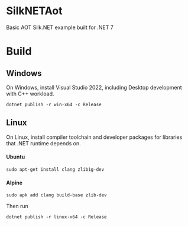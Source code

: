 # SilkNETAot
Basic AOT Silk.NET example built for .NET 7

# Build

## Windows
On Windows, install Visual Studio 2022, including Desktop development with C++ workload.


`dotnet publish -r win-x64 -c Release`

## Linux

On Linux, install compiler toolchain and developer packages for libraries that .NET runtime depends on.


#### Ubuntu


`sudo apt-get install clang zlib1g-dev`


#### Alpine


`sudo apk add clang build-base zlib-dev`


Then run

`dotnet publish -r linux-x64 -c Release`
